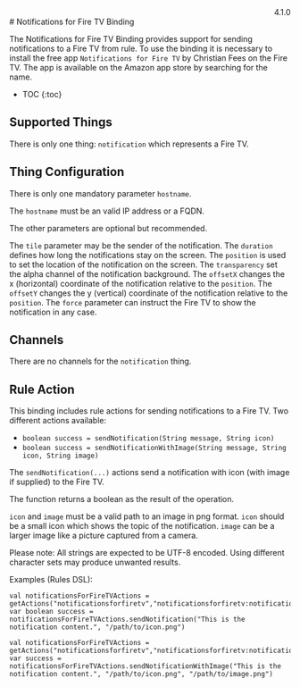 <div style="text-align: right">4.1.0</div>
# Notifications for Fire TV Binding

The Notifications for Fire TV Binding provides support for sending notifications to a Fire TV from rule.
To use the binding it is necessary to install the free app `Notifications for Fire TV` by Christian Fees on the Fire TV.
The app is available on the Amazon app store by searching for the name.

* TOC
{:toc}
## Supported Things

There is only one thing: `notification` which represents a Fire TV.

## Thing Configuration

There is only one mandatory parameter `hostname`.

The `hostname` must be an valid IP address or a FQDN.

The other parameters are optional but recommended.

The `tile` parameter may be the sender of the notification.
The `duration` defines how long the notifications stay on the screen.
The `position` is used to set the location of the notification on the screen.
The `transparency` set the alpha channel of the notification background.
The `offsetX` changes the x (horizontal) coordinate of the notification relative to the `position`.
The `offsetY` changes the y (vertical) coordinate of the notification relative to the `position`.
The `force` parameter can instruct the Fire TV to show the notification in any case.

## Channels

There are no channels for the `notification` thing.

## Rule Action

This binding includes rule actions for sending notifications to a Fire TV.
Two different actions available:

* `boolean success = sendNotification(String message, String icon)`
* `boolean success = sendNotificationWithImage(String message, String icon, String image)`

The `sendNotification(...)` actions send a notification with icon (with image if supplied) to the Fire TV.

The function returns a boolean as the result of the operation.

`icon` and `image` must be a valid path to an image in png format.
`icon` should be a small icon which shows the topic of the notification.
`image` can be a larger image like a picture captured from a camera.

Please note: All strings are expected to be UTF-8 encoded.
Using different character sets may produce unwanted results.

Examples (Rules DSL):

```
val notificationsForFireTVActions = getActions("notificationsforfiretv","notificationsforfiretv:notification:1")
var boolean success = notificationsForFireTVActions.sendNotification("This is the notification content.", "/path/to/icon.png")
```

```
val notificationsForFireTVActions = getActions("notificationsforfiretv","notificationsforfiretv:notification:1")
var success = notificationsForFireTVActions.sendNotificationWithImage("This is the notification content.", "/path/to/icon.png", "/path/to/image.png")
```
